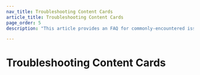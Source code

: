 ```yaml
---
nav_title: Troubleshooting Content Cards 
article_title: Troubleshooting Content Cards 
page_order: 5
description: "This article provides an FAQ for commonly-encountered issues while customizing Content Cards."

---
```


# Troubleshooting Content Cards 

